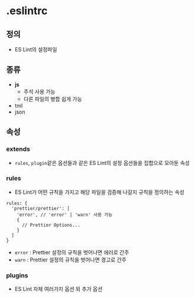 # .eslintrc
## 정의
- ES Lint의 설정파일

## 종류
- **js**
  - 주석 사용 가능
  - 다른 파일의 병합 쉽게 가능
- tml
- json
## 속성
### extends
- `rules`, `plugin`같은 옵션들과 같은 ES Lint의 설정 옵션들을 집합으로 모아둔 속성

### rules
- ES Lint가 어떤 규칙을 가지고 해당 파일을 검증해 나갈지 규칙을 정의하는 속성

```
rules: {
  'prettier/prettier': [
    'error', // 'error' | 'warn' 사용 가능
    {
      // Prettier Options...
    }
  ]
}
```
- `error` : Prettier 설정의 규칙을 벗어나면 에러로 간주
- `warn` : Prettier 설정의 규칙을 벗어나면 경고로 간주

### plugins
- ES Lint 자체 여러가지 옵션 외 추가 옵션